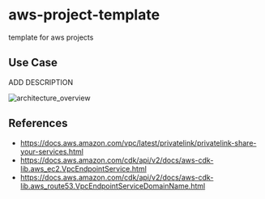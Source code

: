 # aws-project-template
template for aws projects

## Use Case

ADD DESCRIPTION

![architecture_overview](docs/arc.png)

## References

- https://docs.aws.amazon.com/vpc/latest/privatelink/privatelink-share-your-services.html
- https://docs.aws.amazon.com/cdk/api/v2/docs/aws-cdk-lib.aws_ec2.VpcEndpointService.html
- https://docs.aws.amazon.com/cdk/api/v2/docs/aws-cdk-lib.aws_route53.VpcEndpointServiceDomainName.html
